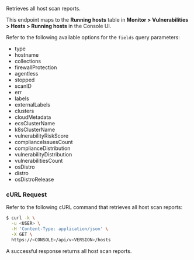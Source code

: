 Retrieves all host scan reports. 

This endpoint maps to the **Running hosts** table in **Monitor > Vulnerabilities > Hosts > Running hosts** in the Console UI.

Refer to the following available options for the `fields` query parameters:
* type
* hostname
* collections
* firewallProtection
* agentless
* stopped
* scanID
* err
* labels
* externalLabels
* clusters
* cloudMetadata
* ecsClusterName
* k8sClusterName
* vulnerabilityRiskScore
* complianceIssuesCount
* complianceDistribution
* vulnerabilityDistribution
* vulnerabilitiesCount
* osDistro
* distro
* osDistroRelease

### cURL Request

Refer to the following cURL command that retrieves all host scan reports:

```bash
$ curl -k \
  -u <USER> \
  -H 'Content-Type: application/json' \
  -X GET \
  https://<CONSOLE>/api/v<VERSION>/hosts
```

A successful response returns all host scan reports.
